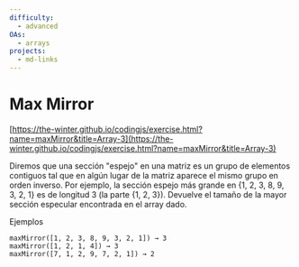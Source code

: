 ```yaml
---
difficulty:
  - advanced
OAs:
  - arrays
projects:
  - md-links
---
```


# Max Mirror

[https://the-winter.github.io/codingjs/exercise.html?name=maxMirror&title=Array-3](https://the-winter.github.io/codingjs/exercise.html?name=maxMirror&title=Array-3)

Diremos que una sección "espejo" en una matriz es un grupo
de elementos contiguos tal que en algún lugar de la matriz
aparece el mismo grupo en orden inverso. Por ejemplo, la
sección espejo más grande en {1, 2, 3, 8, 9, 3, 2, 1} es
de longitud 3 (la parte {1, 2, 3}). Devuelve el tamaño
de la mayor sección especular encontrada en el array dado.

Ejemplos

    maxMirror([1, 2, 3, 8, 9, 3, 2, 1]) → 3
    maxMirror([1, 2, 1, 4]) → 3
    maxMirror([7, 1, 2, 9, 7, 2, 1]) → 2
